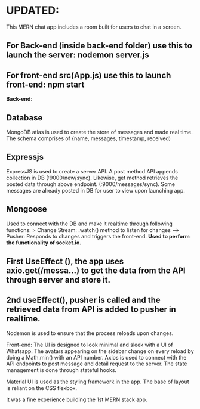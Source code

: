 # UPDATED:
This MERN chat app includes a room built for users to chat in a screen. 

## For Back-end (inside back-end folder) use this to launch the server: nodemon server.js 
## For front-end src(App.js) use this to launch front-end: npm start

**Back-end**:
## Database 
MongoDB atlas is used to create the store of messages and made real time. The schema comprises of {name, messages, timestamp, received)

## Expressjs 
ExpressJS is used to create a server API. A post method API appends collection in DB (:9000/new/sync).
Likewise, get method retrieves the posted data through above endpoint. (:9000/messages/sync). Some messages are already posted in DB for user to view upon launching app.
          
## Mongoose
Used to connect with the DB and make it realtime through following functions:
           >  Change Stream: .watch() method to listen for changes   -->   Pusher: Responds to changes and triggers the front-end. **Used to perform the functionality of socket.io.**
            
## First UseEffect (), the app uses axio.get(/messa...) to get the data from the API through server and store it. 
## 2nd useEffect(), pusher is called and the retrieved data from API is added to pusher in realtime. 
        
Nodemon is used to ensure that the process reloads upon changes.


Front-end:
The UI is designed to look minimal and sleek with a UI of Whatsapp. The avatars appearing on the sidebar change on every reload by doing a Math.min() with an API number.
Axios is used to connect with the API endpoints to post message and detail request to the server. 
The state management is done through stateful hooks. 

Material UI is used as the styling framework in the app.
The base of layout is reliant on the CSS flexbox. 


It was a fine experience building the 1st MERN stack app.  
